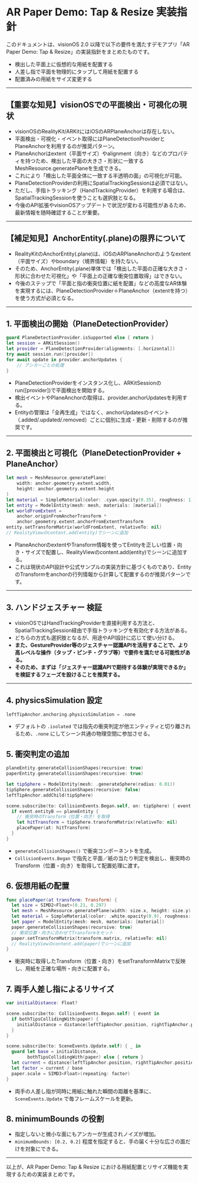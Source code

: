 # AR Paper Demo: Tap & Resize 実装指針

このドキュメントは、visionOS 2.0 以降で以下の要件を満たすデモアプリ「AR Paper Demo: Tap & Resize」の実装指針をまとめたものです。

* 検出した平面上に仮想的な用紙を配置する
* 人差し指で平面を物理的にタップして用紙を配置する
* 配置済みの用紙をサイズ変更する

---

## 【重要な知見】visionOSでの平面検出・可視化の現状
- visionOSのRealityKit/ARKitにはiOSのARPlaneAnchorは存在しない。
- 平面検出・可視化・イベント取得にはPlaneDetectionProviderとPlaneAnchorを利用するのが推奨パターン。
- PlaneAnchorはextent（平面サイズ）やalignment（向き）などのプロパティを持つため、検出した平面の大きさ・形状に一致するMeshResource.generatePlaneを生成できる。
- これにより「検出した平面全体に一致する半透明の面」の可視化が可能。
- PlaneDetectionProviderの利用にSpatialTrackingSessionは必須ではない。
- ただし、手指トラッキング（HandTrackingProvider）を利用する場合は、SpatialTrackingSessionを使うことも選択肢となる。
- 今後のAPI拡張やvisionOSアップデートで状況が変わる可能性があるため、最新情報を随時確認することが重要。

---

## 【補足知見】AnchorEntity(.plane)の限界について
- RealityKitのAnchorEntity(.plane)は、iOSのARPlaneAnchorのようなextent（平面サイズ）やboundary（境界情報）を持たない。
- そのため、AnchorEntity(.plane)単体では「検出した平面の正確な大きさ・形状に合わせた可視化」や「平面上の正確な衝突位置取得」はできない。
- 今後のステップで「平面と指の衝突位置に紙を配置」などの高度なAR体験を実現するには、PlaneDetectionProvider＋PlaneAnchor（extentを持つ）を使う方式が必須となる。

---

## 1. 平面検出の開始（PlaneDetectionProvider）

```swift
guard PlaneDetectionProvider.isSupported else { return }
let session = ARKitSession()
let provider = PlaneDetectionProvider(alignments: [.horizontal])
try await session.run([provider])
for await update in provider.anchorUpdates {
    // アンカーごとの処理
}
```

* PlaneDetectionProviderをインスタンス化し、ARKitSessionのrun([provider])で平面検出を開始する。
* 検出イベントやPlaneAnchorの取得は、provider.anchorUpdatesを利用する。
* Entityの管理は「全再生成」ではなく、anchorUpdatesのイベント（.added/.updated/.removed）ごとに個別に生成・更新・削除するのが推奨です。

---

## 2. 平面検出と可視化（PlaneDetectionProvider + PlaneAnchor）

```swift
let mesh = MeshResource.generatePlane(
    width: anchor.geometry.extent.width,
    height: anchor.geometry.extent.height
)
let material = SimpleMaterial(color: .cyan.opacity(0.35), roughness: 1)
let entity = ModelEntity(mesh: mesh, materials: [material])
let worldFromExtent =
    anchor.originFromAnchorTransform *
    anchor.geometry.extent.anchorFromExtentTransform
entity.setTransformMatrix(worldFromExtent, relativeTo: nil)
// RealityViewのcontent.add(entity)でシーンに追加
```

* PlaneAnchorのextentやTransform情報を使ってEntityを正しい位置・向き・サイズで配置し、RealityViewのcontent.add(entity)でシーンに追加する。
* これは現状のAPI設計や公式サンプルの実装方針に基づくものであり、EntityのTransformをanchorの行列情報から計算して配置するのが推奨パターンです。

---

## 3. ハンドジェスチャー 検証

- visionOSではHandTrackingProviderを直接利用する方法と、SpatialTrackingSession経由で手指トラッキングを有効化する方法がある。
- どちらの方式も選択肢となるが、用途やAPI設計に応じて使い分ける。
- **また、GestureProvider等のジェスチャー認識APIを活用することで、より高レベルな操作（タップ・ピンチ・グラブ等）で要件を満たせる可能性がある。**
- **そのため、まずは「ジェスチャー認識APIで期待する体験が実現できるか」を検証するフェーズを設けることを推奨する。**

---

## 4. physicsSimulation 設定

```swift
leftTipAnchor.anchoring.physicsSimulation = .none
```

* デフォルトの `.isolated` では指先の衝突判定が他エンティティと切り離されるため、`.none` にしてシーン共通の物理空間に参加させる。

## 5. 衝突判定の追加

```swift
planeEntity.generateCollisionShapes(recursive: true)
paperEntity.generateCollisionShapes(recursive: true)

let tipSphere = ModelEntity(mesh: .generateSphere(radius: 0.01))
tipSphere.generateCollisionShapes(recursive: false)
leftTipAnchor.addChild(tipSphere)

scene.subscribe(to: CollisionEvents.Began.self, on: tipSphere) { event in
  if event.entityB == planeEntity {
    // 衝突時のTransform（位置・向き）を取得
    let hitTransform = tipSphere.transformMatrix(relativeTo: nil)
    placePaper(at: hitTransform)
  }
}
```

* `generateCollisionShapes()` で衝突コンポーネントを生成。
* `CollisionEvents.Began` で指先と平面／紙の当たり判定を検出し、衝突時のTransform（位置・向き）を取得して配置処理に渡す。

## 6. 仮想用紙の配置

```swift
func placePaper(at transform: Transform) {
  let size = SIMD2<Float>(0.21, 0.297)
  let mesh = MeshResource.generatePlane(width: size.x, height: size.y)
  let material = SimpleMaterial(color: .white.opacity(0.9), roughness: 1)
  let paper = ModelEntity(mesh: mesh, materials: [material])
  paper.generateCollisionShapes(recursive: true)
  // 衝突位置・向きに合わせてTransformをセット
  paper.setTransformMatrix(transform.matrix, relativeTo: nil)
  // RealityViewのcontent.add(paper)でシーンに追加
}
```

* 衝突時に取得したTransform（位置・向き）をsetTransformMatrixで反映し、用紙を正確な場所・向きに配置する。

## 7. 両手人差し指によるリサイズ

```swift
var initialDistance: Float?

scene.subscribe(to: CollisionEvents.Began.self) { event in
  if bothTipsCollidingWith(paper) {
    initialDistance = distance(leftTipAnchor.position, rightTipAnchor.position)
  }
}

scene.subscribe(to: SceneEvents.Update.self) { _ in
  guard let base = initialDistance,
        bothTipsCollidingWith(paper) else { return }
  let current = distance(leftTipAnchor.position, rightTipAnchor.position)
  let factor = current / base
  paper.scale = SIMD3<Float>(repeating: factor)
}
```

* 両手の人差し指が同時に用紙に触れた瞬間の距離を基準に、`SceneEvents.Update` で毎フレームスケールを更新。

## 8. minimumBounds の役割

* 指定しないと微小な面にもアンカーが生成されノイズが増加。
* `minimumBounds: [0.2, 0.2]` 程度を指定すると、手の届く十分な広さの面だけを対象にできる。

---

以上が、AR Paper Demo: Tap & Resize における用紙配置とリサイズ機能を実現するための実装まとめです。
